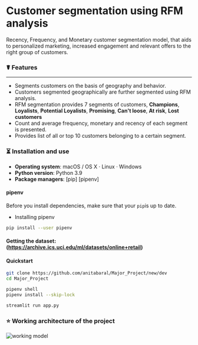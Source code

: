 # Customer segmentation using RFM analysis

Recency, Frequency, and Monetary customer segmentation model, that aids to personalized marketing, 
increased engagement and relevant offers to the right group of customers.

### ☤ Features
----------
- Segments customers on the basis of geography and behavior.
- Customers segmented geographically are further segmented using RFM analysis.
- RFM segmentation provides 7 segments of customers, **Champions**, **Loyalists**, **Potential Loyalists**, **Promising**,
**Can't loose**, **At risk**, **Lost customers**
- Count and average frequency, monetary and recency of each segment is presented.
- Provides list of all or top 10 customers belonging to a certain segment.

### ⏳ Installation and use
- **Operating system**: macOS / OS X · Linux · Windows
- **Python version**: Python 3.9 
- **Package managers**: [pip] [pipenv]

#### pipenv
Before you install dependencies, make sure that
your `pip`is up to date.
- Installing pipenv
```bash
pip install --user pipenv
```
#### Getting the dataset: (https://archive.ics.uci.edu/ml/datasets/online+retail)

#### Quickstart
```bash
git clone https://github.com/anitabaral/Major_Project/new/dev
cd Major_Project

pipenv shell
pipenv install --skip-lock

streamlit run app.py

```
### ⭐️ Working architecture of the project
![working model](https://user-images.githubusercontent.com/29528102/131431236-55d99443-1eeb-44e8-9860-c06175cf0d79.jpg)


